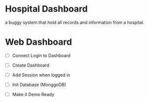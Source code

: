 # Hospital Dashboard

a buggy system that hold all records and information from a hospital.

# Web Dashboard

- [ ] Connect Login to Dashboard
- [ ] Create Dashboard
- [ ] Add Session when logged in
- [ ] Init Database (MonggoDB)
- [ ] Make it Demo Ready

